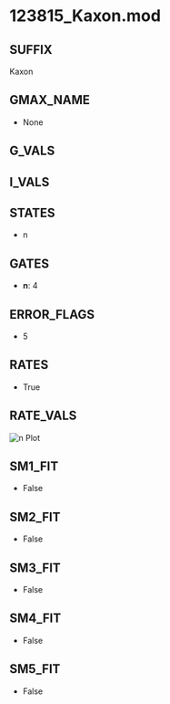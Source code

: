# 123815_Kaxon.mod

## SUFFIX

Kaxon

## GMAX_NAME

- None

## G_VALS


## I_VALS


## STATES

- n

## GATES

- **n**: 4

## ERROR_FLAGS

- 5

## RATES

- True

## RATE_VALS

![n Plot](/Users/pbozelos/Dropbox/icg-Chai-Panos/supermodels/output_markdown_files/K/123815_Kaxon.mod/images/n.png)

## SM1_FIT

- False

## SM2_FIT

- False

## SM3_FIT

- False

## SM4_FIT

- False

## SM5_FIT

- False

